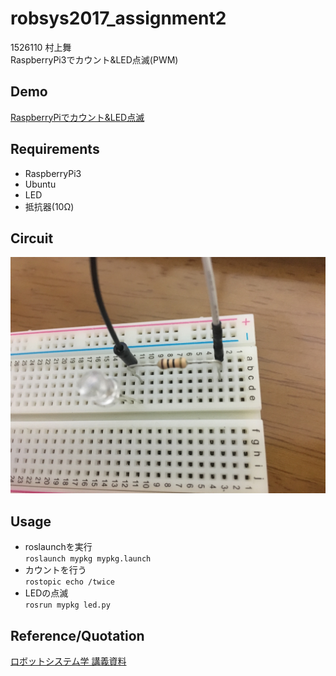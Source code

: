 # robsys2017_assignment2
1526110 村上舞  
RaspberryPi3でカウント&LED点滅(PWM)
## Demo
[RaspberryPiでカウント&LED点滅](https://youtu.be/elg05B4Hasg)
## Requirements
+ RaspberryPi3
 + Ubuntu 
+ LED  
+ 抵抗器(10Ω)  
## Circuit
![](https://github.com/maimurakami/robsys2017_assignment2/blob/master/IMG_01.jpg)
## Usage
+ roslaunchを実行  
`roslaunch mypkg mypkg.launch`
+ カウントを行う  
`rostopic echo /twice`
+ LEDの点滅  
`rosrun mypkg led.py`
## Reference/Quotation
[ロボットシステム学 講義資料](https://github.com/ryuichiueda/robosys2017/blob/master/12.md)
